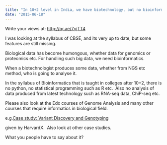 ```yaml
---
title: "In 10+2 level in India, we have biotechnology, but no bioinformatics?"
date: "2015-06-18"
---
```


Write your views at: http://qr.ae/7yjTT4

I was looking at the syllabus of CBSE, and its very up to date, but some features are still missing.  
  
Biological data has become humongous, whether data for genomics or proteomics etc. For handling such big data, we need bioinformatics.  
  
When a biotechnologist produces some data, whether from NGS etc method, who is going to analyse it.  
  
  
In the syllabus of Bioinformatics that is taught in colleges after 10+2, there is no python, no statistical programming such as R etc.  Also no analysis of data produced from latest technology such as RNA-seq data, ChiP-seq etc.  
  
Please also look at the Edx courses of Genome Analysis and many other courses that require informatics in biological field.  
  
e.g.[Case study: Variant Discovery and Genotyping](https://www.edx.org/course/case-study-variant-discovery-genotyping-harvardx-ph525-6x)  
  
given by HarvardX.  Also look at other case studies.  
  
What you people have to say about it?
